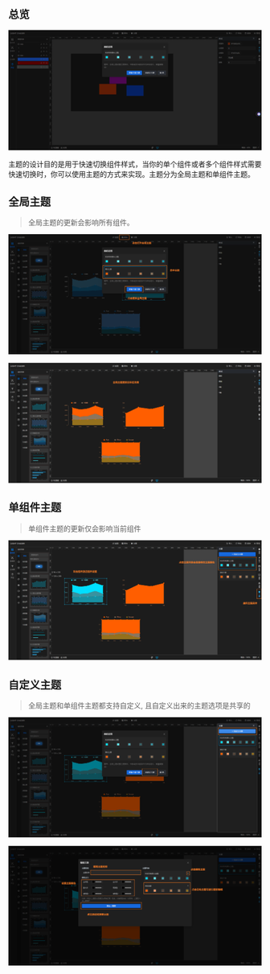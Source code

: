 ## 总览

![主题.png](主题.png)

主题的设计目的是用于快速切换组件样式，当你的单个组件或者多个组件样式需要快速切换时，你可以使用主题的方式来实现。主题分为全局主题和单组件主题。

## 全局主题

> 全局主题的更新会影响所有组件。

![全局主题.png](全局主题.png)

![更新全局主题.png](更新全局主题.png)

## 单组件主题

> 单组件主题的更新仅会影响当前组件

![单组件主题.png](单组件主题.png)

## 自定义主题

> 全局主题和单组件主题都支持自定义, 且自定义出来的主题选项是共享的

![自定义主题.png](自定义主题.png)

![编辑主题.png](编辑主题.png)